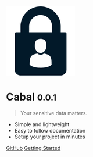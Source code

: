 ![logo](cabalLogo.png)

# Cabal <small>0.0.1</small>

> Your sensitive data matters.

- Simple and lightweight
- Easy to follow documentation
- Setup your project in minutes

[GitHub](https://github.com/marcusats/Cabal-ETHNYC)
[Getting Started](quickstart.md)

